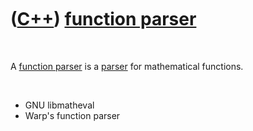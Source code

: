 
 

 

 

 

 

([C++](Cpp.md)) [function parser](CppFunctionParser.md)
=========================================================

 

A [function parser](CppFunctionParser.md) is a [parser](CppParser.md)
for mathematical functions.

 

-   GNU libmatheval
-   Warp's function parser

 

 

 

 

 

 


